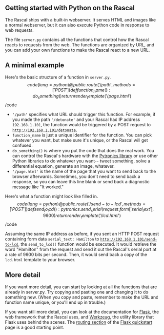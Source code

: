 ## Getting started with Python on the Rascal ##

The Rascal ships with a built-in webserver. It serves HTML and images like a normal webserver, but it can also execute Python code in response to web requests.

The file <code>server.py</code> contains all the functions that control how the Rascal reacts to requests from the web. The functions are organized by URL, and you can add your own functions to make the Rascal react to a new URL.

## A minimal example ##

Here's the basic structure of a function in <code>server.py</code>.
$$code(lang=python)
@public.route('/path', methods=['POST'])
def function_name():
    do_something()
    return render_template('/page.html')
$$/code

 * <code>'/path'</code> specifies what URL should trigger this function. For example, if you made the path <code>'/detonate'</code> and your Rascal had IP address <code>192.168.1.101</code>, the function would be triggered by a POST request to <code>http://192.168.1.101/detonate</code>.
 * <code>function_name</code> is just a unique identifier for the function. You can pick whatever you want, but make sure it's unique, or the Rascal will get confused.
 * <code>do_something()</code> is where you put the code that does the real work. You can control the Rascal's hardware with the [Pytronics library][1] or use other Python libraries to do whatever you want-- tweet something, solve a differential equation, generate an image, whatever.
 * <code>'/page.html'</code> is the name of the page that you want to send back to the browser afterwards. Sometimes, you don't need to send back a response, so you can leave this line blank or send back a diagnostic message like "It worked."

Here's what a function might look like filled in.
$$code(lang=python)
@public.route('/send-to-lcd', methods=['POST'])
def send_to_lcd():
    pytronics.send_serial(request.form['serial_text'], 9600)
    return render_template('/lcd.html')
$$/code

Assuming the same IP address as before, if you sent an HTTP POST request containing form data <code>serial_text: Hamilton</code> to <code>http://192.168.1.101/send-to-lcd</code>, the <code>send_to_lcd()</code> function would be executed. It would retrieve the word "Hamilton" from the request and send it out the Rascal's serial port at a rate of 9600 bits per second. Then, it would send back a copy of the <code>lcd.html</code> template to your browser.

## More detail ##

If you want more detail, you can start by looking at all the functions that are already in server.py. Try copying and pasting one and changing it to do something new. (When you copy and paste, remember to make the URL and function name unique, or you'll end up in trouble.)

If you want still more detail, you can look at the documentation for [Flask][4], the web framework that the Rascal uses, and [Werkzeug][5], the utility library that Flask uses behind the scenes. The [routing section][2] of the [Flask quickstart][3] page is a good starting point.

[1]: /docs/pytronics-code-reference.html
[2]: http://flask.pocoo.org/docs/quickstart/#routing
[3]: http://flask.pocoo.org/docs/quickstart/
[4]: http://flask.pocoo.org
[5]: http://werkzeug.pocoo.org/